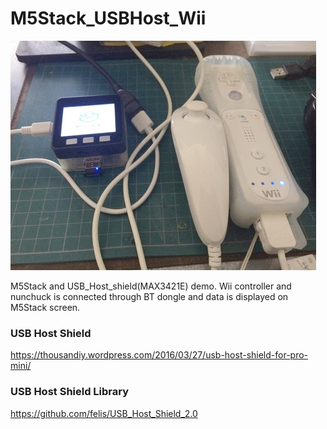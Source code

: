 # M5Stack_USBHost_Wii

![M5Stack_USBHost_Wii](img/Wii_Photo.jpg)

M5Stack and USB_Host_shield(MAX3421E) demo.
Wii controller and nunchuck is connected through BT dongle and data is displayed on M5Stack screen.

### USB Host Shield
https://thousandiy.wordpress.com/2016/03/27/usb-host-shield-for-pro-mini/

### USB Host Shield Library
https://github.com/felis/USB_Host_Shield_2.0
